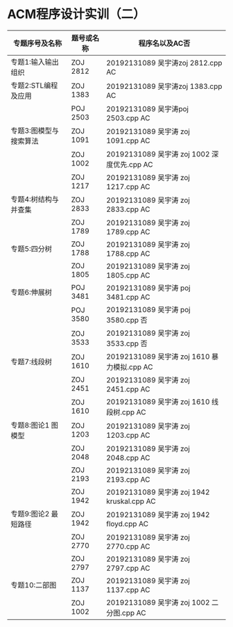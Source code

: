 # ACM程序设计实训（二）



| **专题序号及名称**     | **题号或名称** | **程序名以及AC否**                          |
| ---------------------- | -------------- | ------------------------------------------- |
| 专题1:输入输出组织     | ZOJ  2812      | 20192131089 吴宇涛zoj 2812.cpp AC           |
| 专题2:STL编程及应用    | ZOJ  1383      | 20192131089 吴宇涛zoj 1383.cpp AC           |
|                        | POJ  2503      | 20192131089 吴宇涛poj 2503.cpp AC           |
| 专题3:图模型与搜索算法 | ZOJ  1091      | 20192131089 吴宇涛 zoj 1091.cpp AC          |
|                        | ZOJ  1002      | 20192131089 吴宇涛 zoj 1002 深度优先.cpp AC |
|                        | ZOJ  1217      | 20192131089 吴宇涛 zoj 1217.cpp AC          |
| 专题4:树结构与并查集   | ZOJ  2833      | 20192131089 吴宇涛 zoj 2833.cpp AC          |
|                        | ZOJ  1789      | 20192131089 吴宇涛 zoj 1789.cpp AC          |
| 专题5:四分树           | ZOJ  1788      | 20192131089 吴宇涛 zoj 1788.cpp AC          |
|                        | ZOJ  1805      | 20192131089 吴宇涛 zoj 1805.cpp AC          |
| 专题6:伸展树           | POJ  3481      | 20192131089 吴宇涛 poj 3481.cpp AC          |
|                        | POJ  3580      | 20192131089 吴宇涛 poj 3580.cpp 否          |
|                        | ZOJ  3533      | 20192131089 吴宇涛 zoj 3533.cpp 否          |
| 专题7:线段树           | ZOJ  1610      | 20192131089 吴宇涛 zoj 1610 暴力模拟.cpp AC |
|                        | ZOJ  2451      | 20192131089 吴宇涛 zoj 2451.cpp AC          |
|                        | ZOJ  1610      | 20192131089 吴宇涛 zoj 1610 线段树.cpp AC   |
| 专题8:图论1 图模型     | ZOJ  1203      | 20192131089 吴宇涛 zoj 1203.cpp AC          |
|                        | ZOJ  2048      | 20192131089 吴宇涛 zoj 2048.cpp AC          |
|                        | ZOJ  2193      | 20192131089 吴宇涛 zoj 2193.cpp AC          |
|                        | ZOJ  1942      | 20192131089 吴宇涛 zoj 1942 kruskal.cpp AC  |
| 专题9:图论2 最短路径   | ZOJ  1942      | 20192131089 吴宇涛 zoj 1942 floyd.cpp AC    |
|                        | ZOJ  2770      | 20192131089 吴宇涛 zoj 2770.cpp AC          |
|                        | ZOJ  2797      | 20192131089 吴宇涛 zoj 2797.cpp AC          |
| 专题10:二部图          | ZOJ  1137      | 20192131089 吴宇涛 zoj 1137.cpp AC          |
|                        | ZOJ  1002      | 20192131089 吴宇涛 zoj 1002 二分图.cpp AC   |

